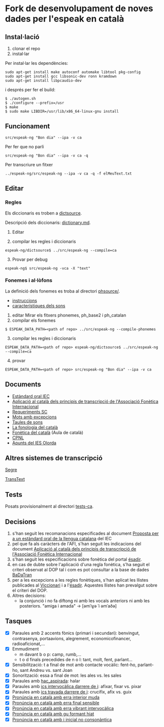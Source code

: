 # Fork de desenvolupament de noves dades per l'espeak en català

## Instal·lació
1) clonar el repo
2) instal·lar

Per instal·lar les dependències:
```
sudo apt-get install make autoconf automake libtool pkg-config
sudo apt-get install gcc libsonic-dev ronn kramdown
sudo apt-get install libpcaudio-dev
```

i després per fer el build:
```
$ ./autogen.sh 
$ ./configure --prefix=/usr
$ make
$ sudo make LIBDIR=/usr/lib/x86_64-linux-gnu install
``` 

## Funcionament
```
src/espeak-ng "Bon dia" --ipa -v ca
```

Per fer que no parli
```
src/espeak-ng "Bon dia" --ipa -v ca -q
```
Per transcriure un fitxer
```
../espeak-ng/src/espeak-ng --ipa -v ca -q -f elMeuText.txt
```

## Editar
### Regles
Els diccionaris es troben a [dictsource](https://github.com/projecte-aina/espeak-ng/tree/master/dictsource).

Descripció dels diccionaris: [dictionary.md](https://github.com/espeak-ng/espeak-ng/blob/master/docs/dictionary.md).

1) Editar

2) compilar les regles i diccionaris
```
espeak-ng/dictsource$ ../src/espeak-ng --compile=ca
```

3) Provar per debug
```
espeak-ng$ src/espeak-ng -vca -X "text"
```

### Fonemes i al·lòfons
La definició dels fonemes es troba al directori [phsource/](https://github.com/projecte-aina/espeak-ng/tree/dev-ca/phsource).


- [instruccions](https://github.com/projecte-aina/espeak-ng/blob/dev-ca/docs/phontab.md#phoneme-definitions)
- [característiques dels sons](https://github.com/projecte-aina/espeak-ng/blob/dev-ca/docs/phonemes.md#consonants)


1) editar
Mirar els fitxers phonemes, ph_base2 i ph_catalan
2) compilar els fonemes
```
$ ESPEAK_DATA_PATH=<path of repo> ../src/espeak-ng --compile-phonemes
```
3) compilar les regles i diccionaris
```
ESPEAK_DATA_PATH=<path of repo> espeak-ng/dictsource$ ../src/espeak-ng --compile=ca
```
4) provar
```
ESPEAK_DATA_PATH=<path of repo> src/espeak-ng "Bon dia" --ipa -v ca
```

## Documents
* [Estàndard oral IEC](https://publicacions.iec.cat/repository/pdf/00000039/00000072.pdf)
* [Aplicació al català dels principis de transcripció de l'Associació Fonètica Internacional](https://publicacions.iec.cat/repository/pdf/00000041/00000087.pdf)
* [Requeriments SC](https://www.softcatala.org/wiki/Usuari:Jmas/TTS_Requeriments)
* [Mots amb excepcions](https://ca.wiktionary.org/wiki/Categoria:Mots_en_catal%C3%A0_per_caracter%C3%ADstiques_fon%C3%A8tiques)
* [Taules de sons](http://www.ub.edu/sonscatala/ca/central)
* [La fonologia del català](http://diposit.ub.edu/dspace/bitstream/2445/67057/1/Fonologia_catalana.pdf)
* [Fonètica del català](https://www.auladecatala.com/fonetica-i-ortografia/) (Aula de català)
* [CPNL](https://blogs.cpnl.cat/dgava12/files/2012/12/Full-de-ruta_unitat21.pdf)
* [Apunts del IES Olorda](http://iesolorda.cat/departaments/cat/fon_tot.pdf)

## Altres sistemes de transcripció
[Segre](https://nlp.lsi.upc.edu/freeling/demo/segre.php)

[TransText](https://sites.google.com/site/juanmariagarrido/research/resources/tools/transtext)

## Tests

Posats provisionalment al directori [tests-ca](https://github.com/projecte-aina/espeak-ng/tree/dev-ca/tests-ca).

## Decisions

1) s'han seguit les recomanacions especificades al document [Proposta per a un estàndard oral de la llengua catalana](https://publicacions.iec.cat/repository/pdf/00000039/00000072.pdf) del IEC
2) pel que fa als caràcters de l'AFI, s'han seguit les indicacions del document [Aplicació al català dels principis de transcripció de l'Associació Fonètica Internacional](https://publicacions.iec.cat/repository/pdf/00000041/00000087.pdf)
3) s'han seguit les especificacions sobre fonètica del portal [ésadir](https://esadir.cat/gramatica/criteris).
4) en cas de dubte sobre l'aplicació d'una regla fonètica, s'ha seguit el criteri observat al DOP tal i com es pot consultar a la base de dades [BaDaTran](http://retoc.iula.upf.edu/cgi-bin/BaDaTran.cgi)
5) per a les excepcions a les regles fonètiques, s'han aplicat les llistes publicades al [Viccionari](https://ca.wiktionary.org/wiki/Categoria:Mots_en_catal%C3%A0_per_caracter%C3%ADstiques_fon%C3%A8tiques) i a l'[ésadir](https://esadir.cat/gramatica/criteris). Aquestes llistes han prevalgut sobre el criteri del DOP.
6) Altres decisions:
    * la conjunció i no fa diftong ni amb les vocals anteriors ni amb les posteriors. "amiga i amada" -> [əmˈiɣə ˈi əmˈaðə]

## Tasques
- [x]  Paraules amb 2 accents fònics (primari i secundari): benvingut, contrasenya, portaavions, alegrement, economicofinancer, radioaficionat,...
- [x]  Emmudiment
    - m davant b o p: camp, rumb,...
    - t o d finals precedides de n o l: tant, molt, fent, parlant...
- [x]  Sensibilització: t a final de mot amb contacte vocàlic: fent-ho, parlant-ho, sant Andreu vs. sant Joan
- [x]  Sonorització: essa a final de mot: les ales vs. les sales
- [x]  Paraules amb [hac_aspirada](https://ca.wiktionary.org/wiki/Categoria:Pron%C3%BAncia_en_catal%C3%A0_amb_hac_aspirada): halar
- [x]  Paraules amb [ics intervocàlica darrere de i](https://ca.wiktionary.org/wiki/Categoria:Pron%C3%BAncia_en_catal%C3%A0_amb_ics_intervoc%C3%A0lica): afixar, fixar vs. pixar
- [x]  Paraules amb [ics travada darrere de i](https://ca.wiktionary.org/wiki/Categoria:Pron%C3%BAncia_en_catal%C3%A0_amb_ics_travada_darrere_i_voc%C3%A0lica): crucifix, afix vs. guix
- [x]  [Pronúncia en català amb erra interior muda](https://ca.wiktionary.org/wiki/Categoria:Pron%C3%BAncia_en_catal%C3%A0_amb_erra_interior_muda)
- [x]  [Pronúncia en català amb erra final sensible](https://ca.wiktionary.org/wiki/Categoria:Pron%C3%BAncia_en_catal%C3%A0_amb_erra_final_sensible)
- [x]  [Pronúncia en català amb erra vibrant intervocàlica](https://ca.wiktionary.org/wiki/Categoria:Pron%C3%BAncia_en_catal%C3%A0_amb_erra_vibrant_intervoc%C3%A0lica)
- [x]  [Pronúncia en català amb gu formant hiat](https://ca.wiktionary.org/wiki/Categoria:Pron%C3%BAncia_en_catal%C3%A0_amb_gu_formant_hiat)
- [x]  [Pronúncia en català amb i inicial no consonàntica](https://ca.wiktionary.org/wiki/Categoria:Pron%C3%BAncia_en_catal%C3%A0_amb_i_inicial_no_conson%C3%A0ntica)
